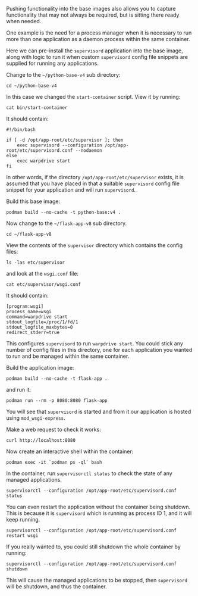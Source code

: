 Pushing functionality into the base images also allows you to capture functionality that may not always be required, but is sitting there ready when needed.

One example is the need for a process manager when it is necessary to run more than one application as a daemon process within the same container.

Here we can pre-install the `supervisord` application into the base image, along with logic to run it when custom `supervisord` config file snippets are supplied for running any applications.

Change to the `~/python-base-v4` sub directory:

```execute
cd ~/python-base-v4
```

In this case we changed the `start-container` script. View it by running:

```execute
cat bin/start-container
```

It should contain:

```
#!/bin/bash

if [ -d /opt/app-root/etc/supervisor ]; then
    exec supervisord --configuration /opt/app-root/etc/supervisord.conf --nodaemon
else
    exec warpdrive start
fi
```

In other words, if the directory `/opt/app-root/etc/supervisor` exists, it is assumed that you have placed in that a suitable `supervisord` config file snippet for your application and will run `supervisord`.

Build this base image:

```execute
podman build --no-cache -t python-base:v4 .
```

Now change to the `~/flask-app-v8` sub directory.

```execute
cd ~/flask-app-v8
```

View the contents of the `supervisor` directory which contains the config files:

```execute
ls -las etc/supervisor
```

and look at the `wsgi.conf` file:

```execute
cat etc/supervisor/wsgi.conf
```

It should contain:

```
[program:wsgi]
process_name=wsgi
command=warpdrive start
stdout_logfile=/proc/1/fd/1
stdout_logfile_maxbytes=0
redirect_stderr=true
```

This configures `supervisord` to run `warpdrive start`. You could stick any number of config files in this directory, one for each application you wanted to run and be managed within the same container.

Build the application image:

```execute
podman build --no-cache -t flask-app .
```

and run it:

```execute
podman run --rm -p 8080:8080 flask-app
```

You will see that `supervisord` is started and from it our application is hosted using `mod_wsgi-express`.

Make a web request to check it works:

```execute-2
curl http://localhost:8080
```

Now create an interactive shell within the container:

```execute-2
podman exec -it `podman ps -ql` bash
```

In the container, run `supervisorctl status` to check the state of any managed applications.

```execute-2
supervisorctl --configuration /opt/app-root/etc/supervisord.conf status
```

You can even restart the application without the container being shutdown. This is because it is `supervisord` which is running as process ID 1, and it will keep running.

```execute-2
supervisorctl --configuration /opt/app-root/etc/supervisord.conf restart wsgi
```

If you really wanted to, you could still shutdown the whole container by running:

```execute-2
supervisorctl --configuration /opt/app-root/etc/supervisord.conf shutdown
```

This will cause the managed applications to be stopped, then `supervisord` will be shutdown, and thus the container.
